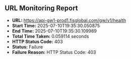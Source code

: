 ## URL Monitoring Report

- **URL:** https://api-gw1-prod1.fisglobal.com/gw/v1/health
- **Start Time:** 2025-07-10T19:35:30.050875
- **End Time:** 2025-07-10T19:35:30.109989
- **Total Time Taken:** 0.059114 seconds
- **HTTP Status Code:** 403
- **Status:** Failure
- **Failure Reason:** HTTP Status Code: 403
